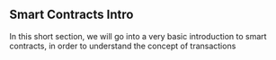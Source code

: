 ## Smart Contracts Intro

In this short section, we will go into a very basic introduction to smart contracts, in order to understand the concept of transactions



